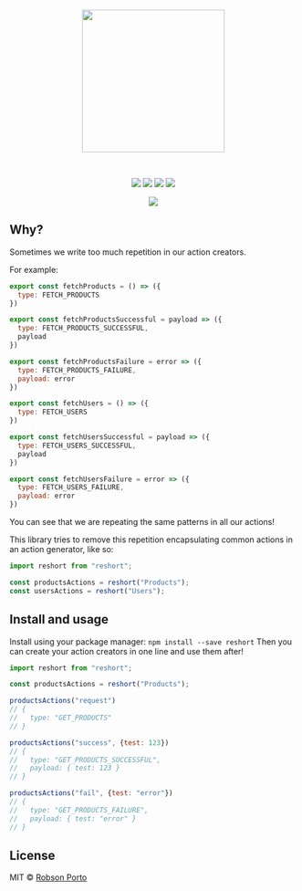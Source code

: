 <br/>
<p align="center">
  <img src="https://i.imgur.com/ItRWLd2.png" width="250" />
</p>

<br/>
<p align="center">
<a href="https://github.com/diegohaz/nod"><img src="https://img.shields.io/badge/generator-nod-2196F3.svg?style=flat-square" /></a>
<a href="https://npmjs.org/package/reshort"><img src="https://img.shields.io/npm/v/reshort.svg?style=flat-square" /></a>
<a href="https://travis-ci.org/robbporto/reshort"><img src="https://img.shields.io/travis/robbporto/reshort/master.svg?style=flat-square" /></a>
<a href="https://codecov.io/gh/robbporto/reshort/branch/master"><img src="https://img.shields.io/codecov/c/github/robbporto/reshort/master.svg?style=flat-square" /></a>
</p>

<p align="center">
  <img src="https://i.imgur.com/2SUaL34.png"/>
</p>

## Why?

Sometimes we write too much repetition in our action creators.

For example:
```js
export const fetchProducts = () => ({
  type: FETCH_PRODUCTS
})

export const fetchProductsSuccessful = payload => ({
  type: FETCH_PRODUCTS_SUCCESSFUL,
  payload
})

export const fetchProductsFailure = error => ({
  type: FETCH_PRODUCTS_FAILURE,
  payload: error
})

export const fetchUsers = () => ({
  type: FETCH_USERS
})

export const fetchUsersSuccessful = payload => ({
  type: FETCH_USERS_SUCCESSFUL,
  payload
})

export const fetchUsersFailure = error => ({
  type: FETCH_USERS_FAILURE,
  payload: error
})
```

You can see that we are repeating the same patterns in all our actions!

This library tries to remove this repetition encapsulating common actions in an action generator, like so:

```js
import reshort from "reshort";

const productsActions = reshort("Products");
const usersActions = reshort("Users");
```

## Install and usage

Install using your package manager:
`npm install --save reshort`
Then you can create your action creators in one line and use them after!
```js
import reshort from "reshort";

const productsActions = reshort("Products");

productsActions("request")
// {
//   type: "GET_PRODUCTS"
// }

productsActions("success", {test: 123})
// {
//   type: "GET_PRODUCTS_SUCCESSFUL",
//   payload: { test: 123 }
// }

productsActions("fail", {test: "error"})
// {
//   type: "GET_PRODUCTS_FAILURE",
//   payload: { test: "error" }
// }
```

## License

MIT © [Robson Porto](https://github.com/robbporto)
